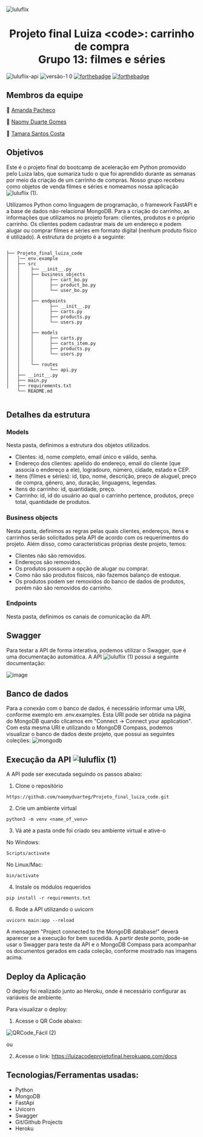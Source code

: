 ![luluflix](https://user-images.githubusercontent.com/73078250/195168917-cd8de02a-777c-4d0b-82f8-2d42a8b0d27a.png)

<h1 align='center'> Projeto final Luiza &lt;code&gt;: carrinho de compra <br> Grupo 13: filmes e séries </h1>

![luluflix-api](https://user-images.githubusercontent.com/73078250/195190270-a51615cc-37dd-4021-850e-ab44499aad35.svg)
![versão-1 0](https://user-images.githubusercontent.com/73078250/195189793-cc7802c8-3c9a-4222-939d-7154fb6fc4bf.svg)
[![forthebadge](https://forthebadge.com/images/badges/it-works-why.svg)](https://forthebadge.com)
[![forthebadge](https://forthebadge.com/images/badges/made-with-python.svg)](https://forthebadge.com)


## Membros da equipe
:star2: <a href="https://www.linkedin.com/in/amandapq/"> Amanda Pacheco</a>

:star2: <a href="https://www.linkedin.com/in/naomyduarteg/"> Naomy Duarte Gomes</a>

:star2: <a href="https://www.linkedin.com/in/tamaradscosta/">Tamara Santos Costa</a>


## Objetivos

Este é o projeto final do bootcamp de aceleração em Python promovido pelo Luiza labs, que sumariza tudo o que foi aprendido durante as semanas por meio da criação de um carrinho de compras. Nosso grupo recebeu como objetos de venda filmes e séries e nomeamos nossa aplicação ![luluflix (1)](https://user-images.githubusercontent.com/73078250/195190456-941ad59c-ca69-4e47-89d6-f7060299cba7.svg).

Utilizamos Python como linguagem de programação, o framework FastAPI e a base de dados não-relacional MongoDB. 
Para a criação do carrinho, as informações que utilizamos no projeto foram: clientes, produtos e o próprio carrinho. Os clientes podem cadastrar mais de um endereço e podem alugar ou comprar filmes e séries em formato digital (nenhum produto físico é utilizado). 
A estrutura do projeto é a seguinte:

<pre>
<code>
├── Projeto_final_luiza_code
│   │── env.example
│   ├── src
│   │    ├── __init__.py
│   │    ├── business_objects
│   │    │      ├── cart_bo.py
│   │    │      ├── product_bo.py
│   │    │      └── user_bo.py
│   │    │
│   │    ├── endpoints
│   │    │      ├── __init__.py
│   │    │      ├── carts.py
│   │    │      ├── products.py
│   │    │      └── users.py
│   │    │
│   │    ├── models
│   │    │      ├── carts.py
│   │    │      ├── carts_item.py
│   │    │      ├── products.py
│   │    │      └── users.py
│   │    │
│   │    └── routes
│   │           └── api.py
│   ├── __init__.py
│   ├── main.py
│   ├── requirements.txt
    └── README.md
 </code>
</pre>

## Detalhes da estrutura

### Models
Nesta pasta, definimos a estrutura dos objetos utilizados.
- Clientes: id, nome completo, email único e válido, senha.
- Endereço dos clientes: apelido do endereço, email do cliente (que associa o endereço a ele), logradouro, número, cidade, estado e CEP.
- Itens (filmes e séries): id, tipo, nome, descrição, preço de aluguel, preço de compra, gênero, ano, duração, linguagens, legendas.
- Itens do carrinho: id, quantidade, preço.
- Carrinho: id, id do usuário ao qual o carrinho pertence, produtos, preço total, quantidade de produtos.

### Business objects
Nesta pasta, definimos as regras pelas quais clientes, endereços, itens e carrinhos serão solicitados pela API de acordo com os requerimentos do projeto. Além disso, como características próprias deste projeto, temos:
- Clientes não são removidos.
- Endereços são removidos.
- Os produtos possuem a opção de alugar ou comprar.
- Como não são produtos físicos, não fazemos balanço de estoque.
- Os produtos podem ser removidos do banco de dados de produtos, porém não são removidos do carrinho. 


### Endpoints
Nesta pasta, definimos os canais de comunicação da API.

## Swagger
Para testar a API de forma interativa, podemos utilizar o Swagger, que é uma documentação automática. A API ![luluflix (1)](https://user-images.githubusercontent.com/73078250/195190456-941ad59c-ca69-4e47-89d6-f7060299cba7.svg) possui a seguinte documentação:

![image](https://user-images.githubusercontent.com/73078250/195345570-bb539dd8-9136-458a-8240-3703f21511be.png)

## Banco de dados
Para a conexão com o banco de dados, é necessário informar uma URI, conforme exemplo em .env.examples. Esta URI pode ser obtida na página do MongoDB quando clicamos em "Connect -> Connect your application". Com esta mesma URI e utilizando o MongoDB Compass, podemos visualizar o banco de dados deste projeto, que possui as seguintes coleções:
![mongodb](https://user-images.githubusercontent.com/73078250/195186801-d12a0243-c25d-4c97-adde-09fe30ea2198.png)

## Execução da API ![luluflix (1)](https://user-images.githubusercontent.com/73078250/195190456-941ad59c-ca69-4e47-89d6-f7060299cba7.svg)
A API pode ser executada seguindo os passos abaixo:
1. Clone o repositório

```
https://github.com/naomyduarteg/Projeto_final_luiza_code.git
```
2. Crie um ambiente virtual

```
python3 -m venv <name_of_venv>
```
3. Vá até a pasta onde foi criado seu ambiente virtual e ative-o

No Windows:
```
Scripts/activate
```
No Linux/Mac:
```
bin/activate
```
4. Instale os módulos requeridos

```
pip install -r requirements.txt
```

6. Rode a API utilizando o uvicorn

```
uvicorn main:app --reload
```

A mensagem "Project connected to the MongoDB database!" deverá aparecer se a execução for bem sucedida. A partir deste ponto, pode-se usar o Swagger para teste da API e o MongoDB Compass para acompanhar os documentos gerados em cada coleção, conforme mostrado nas imagens acima.

## Deploy da Aplicação
O deploy foi realizado junto ao Heroku, onde é necessário configurar as variáveis de ambiente.

Para visualizar o deploy:

1) Acesse o QR Code abaixo:

![QRCode_Fácil (2)](https://user-images.githubusercontent.com/75817559/198587090-3becdb40-6116-4c7a-b577-e9fd4bb6baaf.png)



ou


2) Acesse o link: https://luizacodeprojetofinal.herokuapp.com/docs


## Tecnologias/Ferramentas usadas:
* Python
* MongoDB
* FastApi
* Uvicorn
* Swagger
* Git/Github Projects
* Heroku

